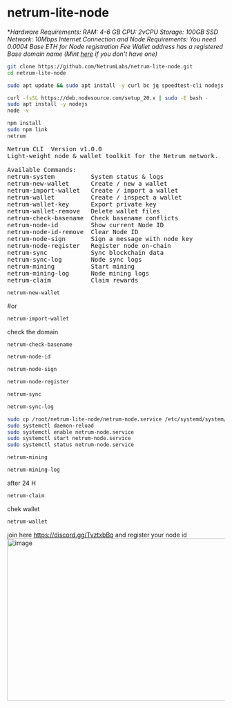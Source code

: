# netrum-lite-node
**Hardware Requirements:
 RAM: 4-6 GB
 CPU: 2vCPU
 Storage: 100GB SSD
 Network: 10Mbps Internet Connection
and 
Node Requirements:
 You need 0.0004 Base ETH for Node registration Fee
 Wallet address has a registered Base domain name (Mint [here](https://www.base.org/names) if you don't have one)*

```bash
git clone https://github.com/NetrumLabs/netrum-lite-node.git
cd netrum-lite-node
```
```bash
sudo apt update && sudo apt install -y curl bc jq speedtest-cli nodejs npm
```
```bash
curl -fsSL https://deb.nodesource.com/setup_20.x | sudo -E bash -
sudo apt install -y nodejs
node -v
```
```bash
npm install
sudo npm link
netrum
```
<pre>
Netrum CLI  Version v1.0.0
Light-weight node & wallet toolkit for the Netrum network.

Available Commands:
netrum-system          System status & logs
netrum-new-wallet      Create / new a wallet
netrum-import-wallet   Create / import a wallet
netrum-wallet          Create / inspect a wallet
netrum-wallet-key      Export private key
netrum-wallet-remove   Delete wallet files
netrum-check-basename  Check basename conflicts
netrum-node-id         Show current Node ID
netrum-node-id-remove  Clear Node ID
netrum-node-sign       Sign a message with node key
netrum-node-register   Register node on-chain
netrum-sync            Sync blockchain data
netrum-sync-log        Node sync logs
netrum-mining          Start mining
netrum-mining-log      Node mining logs
netrum-claim           Claim rewards
</pre>


```bash
netrum-new-wallet
```
#or
```bash
netrum-import-wallet
```
check the domain
```bash
netrum-check-basename
```
```bash
netrum-node-id
```
```bash
netrum-node-sign
```
```bash
netrum-node-register
```
```bash
netrum-sync
```
```bash
netrum-sync-log
```
```bash
sudo cp /root/netrum-lite-node/netrum-node.service /etc/systemd/system/
sudo systemctl daemon-reload
sudo systemctl enable netrum-node.service
sudo systemctl start netrum-node.service
sudo systemctl status netrum-node.service
```

```bash
netrum-mining
```
```bash
netrum-mining-log
```
after 24 H
```bash
netrum-claim
```
chek wallet
```bash
netrum-wallet
```
join here https://discord.gg/TvztxbBq
and register your node id <img width="855" height="376" alt="image" src="https://github.com/user-attachments/assets/9689ceaf-1e18-447e-9a5b-fdc986799d92" />
